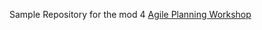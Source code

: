 Sample Repository for the mod 4 [Agile Planning Workshop](https://mod4.turing.io/lessons/user_story_guiding_principles.html)
